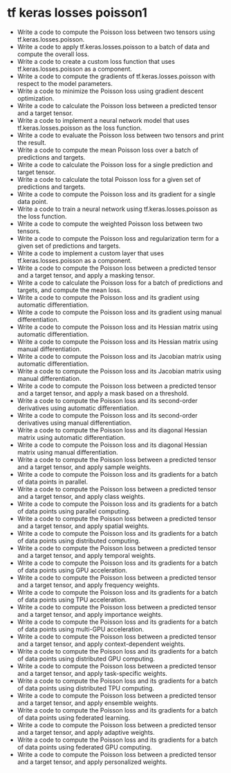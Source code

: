 # tf keras losses poisson1

- Write a code to compute the Poisson loss between two tensors using tf.keras.losses.poisson.
- Write a code to apply tf.keras.losses.poisson to a batch of data and compute the overall loss.
- Write a code to create a custom loss function that uses tf.keras.losses.poisson as a component.
- Write a code to compute the gradients of tf.keras.losses.poisson with respect to the model parameters.
- Write a code to minimize the Poisson loss using gradient descent optimization.
- Write a code to calculate the Poisson loss between a predicted tensor and a target tensor.
- Write a code to implement a neural network model that uses tf.keras.losses.poisson as the loss function.
- Write a code to evaluate the Poisson loss between two tensors and print the result.
- Write a code to compute the mean Poisson loss over a batch of predictions and targets.
- Write a code to calculate the Poisson loss for a single prediction and target tensor.
- Write a code to calculate the total Poisson loss for a given set of predictions and targets.
- Write a code to compute the Poisson loss and its gradient for a single data point.
- Write a code to train a neural network using tf.keras.losses.poisson as the loss function.
- Write a code to compute the weighted Poisson loss between two tensors.
- Write a code to compute the Poisson loss and regularization term for a given set of predictions and targets.
- Write a code to implement a custom layer that uses tf.keras.losses.poisson as a component.
- Write a code to compute the Poisson loss between a predicted tensor and a target tensor, and apply a masking tensor.
- Write a code to calculate the Poisson loss for a batch of predictions and targets, and compute the mean loss.
- Write a code to compute the Poisson loss and its gradient using automatic differentiation.
- Write a code to compute the Poisson loss and its gradient using manual differentiation.
- Write a code to compute the Poisson loss and its Hessian matrix using automatic differentiation.
- Write a code to compute the Poisson loss and its Hessian matrix using manual differentiation.
- Write a code to compute the Poisson loss and its Jacobian matrix using automatic differentiation.
- Write a code to compute the Poisson loss and its Jacobian matrix using manual differentiation.
- Write a code to compute the Poisson loss between a predicted tensor and a target tensor, and apply a mask based on a threshold.
- Write a code to compute the Poisson loss and its second-order derivatives using automatic differentiation.
- Write a code to compute the Poisson loss and its second-order derivatives using manual differentiation.
- Write a code to compute the Poisson loss and its diagonal Hessian matrix using automatic differentiation.
- Write a code to compute the Poisson loss and its diagonal Hessian matrix using manual differentiation.
- Write a code to compute the Poisson loss between a predicted tensor and a target tensor, and apply sample weights.
- Write a code to compute the Poisson loss and its gradients for a batch of data points in parallel.
- Write a code to compute the Poisson loss between a predicted tensor and a target tensor, and apply class weights.
- Write a code to compute the Poisson loss and its gradients for a batch of data points using parallel computing.
- Write a code to compute the Poisson loss between a predicted tensor and a target tensor, and apply spatial weights.
- Write a code to compute the Poisson loss and its gradients for a batch of data points using distributed computing.
- Write a code to compute the Poisson loss between a predicted tensor and a target tensor, and apply temporal weights.
- Write a code to compute the Poisson loss and its gradients for a batch of data points using GPU acceleration.
- Write a code to compute the Poisson loss between a predicted tensor and a target tensor, and apply frequency weights.
- Write a code to compute the Poisson loss and its gradients for a batch of data points using TPU acceleration.
- Write a code to compute the Poisson loss between a predicted tensor and a target tensor, and apply importance weights.
- Write a code to compute the Poisson loss and its gradients for a batch of data points using multi-GPU acceleration.
- Write a code to compute the Poisson loss between a predicted tensor and a target tensor, and apply context-dependent weights.
- Write a code to compute the Poisson loss and its gradients for a batch of data points using distributed GPU computing.
- Write a code to compute the Poisson loss between a predicted tensor and a target tensor, and apply task-specific weights.
- Write a code to compute the Poisson loss and its gradients for a batch of data points using distributed TPU computing.
- Write a code to compute the Poisson loss between a predicted tensor and a target tensor, and apply ensemble weights.
- Write a code to compute the Poisson loss and its gradients for a batch of data points using federated learning.
- Write a code to compute the Poisson loss between a predicted tensor and a target tensor, and apply adaptive weights.
- Write a code to compute the Poisson loss and its gradients for a batch of data points using federated GPU computing.
- Write a code to compute the Poisson loss between a predicted tensor and a target tensor, and apply personalized weights.